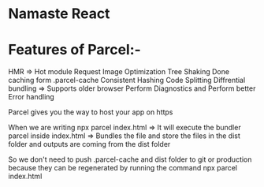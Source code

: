 # Namaste React 

# Features of Parcel:-
HMR => Hot module Request
Image Optimization
Tree Shaking
Done caching form .parcel-cache
Consistent Hashing
Code Splitting
Diffrential bundling => Supports older browser
Perform Diagnostics and Perform better Error handling

Parcel gives you the way to host your app on https

When we are writing npx parcel index.html => It will execute the bundler parcel inside index.html => Bundles the file and store the files in the dist folder and outputs are coming from the dist folder

So we don't need to push .parcel-cache and dist folder to git or production because they can be regenerated by running the command npx parcel index.html
